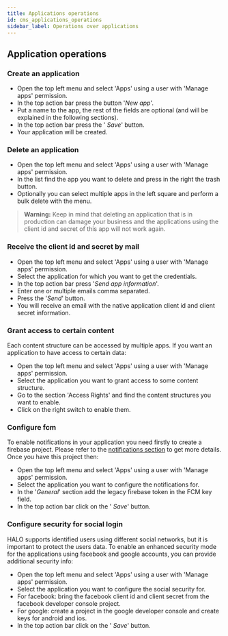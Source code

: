 ```yaml
---
title: Applications operations
id: cms_applications_operations
sidebar_label: Operations over applications
---
```


## Application operations

### Create an application

- Open the top left menu and select 'Apps' using a user with 'Manage apps' permission.
- In the top action bar press the button '*New app*'.
- Put a name to the app, the rest of the fields are optional (and will be explained in the following sections).
- In the top action bar press the '<span class="fa fa-floppy-o"></span> *Save*' button.
- Your application will be created.

[](./img/tutorial_create_app.gif)

### Delete an application

- Open the top left menu and select 'Apps' using a user with 'Manage apps' permission.
- In the list find the app you want to delete and press in the right the <span class="fa fa-trash"></span> trash button.
- Optionally you can select multiple apps in the left square and perform a bulk delete with the <span class="fa fa-ellipsis-v"></span> menu.

> **Warning:** Keep in mind that deleting an application that is in production can damage your business and the applications using the client id and secret of this app will not work again.

### Receive the client id and secret by mail

- Open the top left menu and select 'Apps' using a user with 'Manage apps' permission.
- Select the application for which you want to get the credentials.
- In the top action bar press '*Send app information*'.
- Enter one or multiple emails comma separated.
- Press the '*Send*' button.
- You will receive an email with the native application client id and client secret information.

### Grant access to certain content

Each content structure can be accessed by multiple apps. If you want an application to have access to certain data:

- Open the top left menu and select 'Apps' using a user with 'Manage apps' permission.
- Select the application you want to grant access to some content structure.
- Go to the section 'Access Rights' and find the content structures you want to enable.
- Click on the right switch to enable them.

### Configure fcm

To enable notifications in your application you need firstly to create a firebase project. Please refer
to the [notifications section](../notifications/cms_notifications_overview) to get more details. Once you have this project then:

- Open the top left menu and select 'Apps' using a user with 'Manage apps' permission.
- Select the application you want to configure the notifications for.
- In the '*General*' section add the legacy firebase token in the FCM key field.
- In the top action bar click on the '<span class="fa fa-floppy-o"></span> *Save*' button.

### Configure security for social login

HALO supports identified users using different social networks, but it is important to protect the
users data. To enable an enhanced security mode for the applications using facebook and google accounts,
you can provide additional security info:

- Open the top left menu and select 'Apps' using a user with 'Manage apps' permission.
- Select the application you want to configure the social security for.
- For facebook: bring the facebook client id and client secret from the facebook developer console project.
- For google: create a project in the google developer console and create keys for android and ios.
- In the top action bar click on the '<span class="fa fa-floppy-o"></span> *Save*' button.